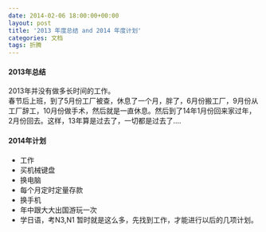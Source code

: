 ```yaml
---
date: 2014-02-06 18:00:00+00:00
layout: post
title: '2013 年度总结 and 2014 年度计划'
categories: 文档
tags: 折腾 
---
```


#### 2013年总结
2013年并没有做多长时间的工作。  
春节后上班，到了5月份工厂被查，休息了一个月，胖了，6月份搬工厂，9月份从工厂辞工，10月份做手术，然后就是一直休息。然后到了14年1月份回来家过年，2月份回去。这样，13年算是过去了，一切都是过去了....  

#### 2014年计划
* 工作
* 买机械键盘
* 换电脑
* 每个月定时定量存款
* 换手机
* 年中跟大大出国游玩一次
* 学日语，考N3,N1
暂时就是这么多，先找到工作，才能进行以后的几项计划。